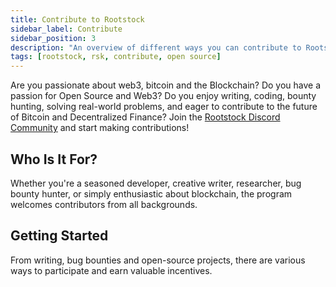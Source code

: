 ```yaml
---
title: Contribute to Rootstock
sidebar_label: Contribute
sidebar_position: 3
description: "An overview of different ways you can contribute to Rootstock."
tags: [rootstock, rsk, contribute, open source]
---
```


Are you passionate about web3, bitcoin and the Blockchain? Do you have a passion for Open Source and Web3? Do you enjoy writing, coding, bounty hunting, solving real-world problems, and eager to contribute to the future of Bitcoin and Decentralized Finance? Join the [Rootstock Discord Community](https://rootstock.io/discord) and start making contributions!

## Who Is It For?

Whether you're a seasoned developer, creative writer, researcher, bug bounty hunter, or simply enthusiastic about blockchain, the program welcomes contributors from all backgrounds.

## Getting Started

From writing, bug bounties and open-source projects, there are various ways to participate and earn valuable incentives. 

<Card
  title="Bug Bounty Program"
  description="RootstockLabs has created the bug bounty program to reward researchers that submit valid vulnerabilities to improve the RootstockLabs platforms security."
  link="/resources/contribute/bug-bounty/"
/>

<br></br>

<Card
  title="Writing Contests"
  description="Contribute articles, tutorials and guides about Rootstock, Bitcoin, etc."
  link="/resources/contribute/writing-contest/"
/>

<br></br>

<Card
  title="Open Source Code"
  description="Contribute to Rootstock's Open Source Code Repos."
  link="https://github.com/rsksmart"
/>